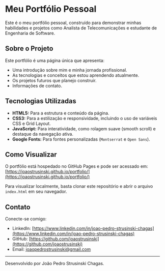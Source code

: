 # Meu Portfólio Pessoal

Este é o meu portfólio pessoal, construído para demonstrar minhas habilidades e projetos como Analista de Telecomunicações e estudante de Engenharia de Software.

## Sobre o Projeto

Este portfólio é uma página única que apresenta:
* Uma introdução sobre mim e minha jornada profissional.
* As tecnologias e conceitos que estou aprendendo atualmente.
* Os projetos futuros que planejo construir.
* Informações de contato.

## Tecnologias Utilizadas

* **HTML5:** Para a estrutura e conteúdo da página.
* **CSS3:** Para a estilização e responsividade, incluindo o uso de variáveis CSS e Grid Layout.
* **JavaScript:** Para interatividade, como rolagem suave (smooth scroll) e destaque da navegação ativa.
* **Google Fonts:** Para fontes personalizadas (`Montserrat` e `Open Sans`).

## Como Visualizar

O portfólio está hospedado no GitHub Pages e pode ser acessado em:
[https://joaostrusinski.github.io/portfolio/](https://joaostrusinski.github.io/portfolio/)

Para visualizar localmente, basta clonar este repositório e abrir o arquivo `index.html` em seu navegador.

## Contato

Conecte-se comigo:
* LinkedIn: [https://www.linkedin.com/in/joao-pedro-strusinski-chagas](https://www.linkedin.com/in/joao-pedro-strusinski-chagas)
* GitHub: [https://github.com/joaostrusinski](https://github.com/joaostrusinski)
* Email: [joaopedrostrusinski@gmail.com](mailto:joaopedrostrusinski@gmail.com)

---
Desenvolvido por João Pedro Strusinski Chagas.
